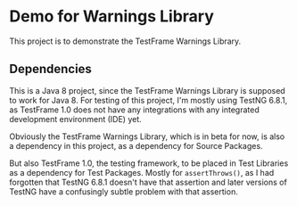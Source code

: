 # Demo for Warnings Library

This project is to demonstrate the TestFrame Warnings Library.

## Dependencies

This is a Java 8 project, since the TestFrame Warnings Library is supposed to 
work for Java 8. For testing of this project, I'm mostly using TestNG 6.8.1, as 
TestFrame 1.0 does not have any integrations with any integrated development 
environment (IDE) yet.

Obviously the TestFrame Warnings Library, which is in beta for now, is also a 
dependency in this project, as a dependency for Source Packages.

But also TestFrame 1.0, the testing framework, to be placed in Test Libraries as 
a dependency for Test Packages. Mostly for `assertThrows()`, as I had forgotten 
that TestNG 6.8.1 doesn't have that assertion and later versions of TestNG have 
a confusingly subtle problem with that assertion.
